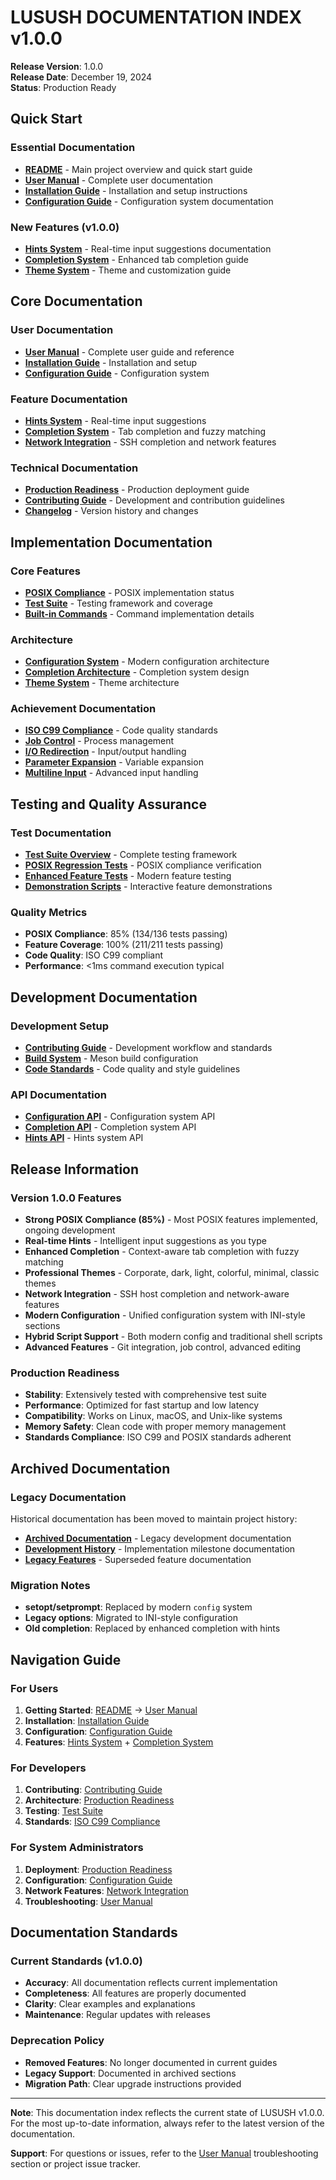 # LUSUSH DOCUMENTATION INDEX v1.0.0

**Release Version**: 1.0.0  
**Release Date**: December 19, 2024  
**Status**: Production Ready

## Quick Start

### Essential Documentation
- **[README](../README.md)** - Main project overview and quick start guide
- **[User Manual](user/USER_MANUAL.md)** - Complete user documentation
- **[Installation Guide](user/INSTALLATION.md)** - Installation and setup instructions
- **[Configuration Guide](SHELL_SCRIPT_CONFIGURATION.md)** - Configuration system documentation

### New Features (v1.0.0)
- **[Hints System](HINTS_SYSTEM.md)** - Real-time input suggestions documentation
- **[Completion System](COMPLETION_SYSTEM.md)** - Enhanced tab completion guide
- **[Theme System](../tests/debug/README_DEMONSTRATIONS.md)** - Theme and customization guide

## Core Documentation

### User Documentation
- **[User Manual](user/USER_MANUAL.md)** - Complete user guide and reference
- **[Installation Guide](user/INSTALLATION.md)** - Installation and setup
- **[Configuration Guide](SHELL_SCRIPT_CONFIGURATION.md)** - Configuration system

### Feature Documentation
- **[Hints System](HINTS_SYSTEM.md)** - Real-time input suggestions
- **[Completion System](COMPLETION_SYSTEM.md)** - Tab completion and fuzzy matching
- **[Network Integration](../src/network.c)** - SSH completion and network features

### Technical Documentation
- **[Production Readiness](../PRODUCTION_READINESS.md)** - Production deployment guide
- **[Contributing Guide](../CONTRIBUTING.md)** - Development and contribution guidelines
- **[Changelog](../CHANGELOG.md)** - Version history and changes

## Implementation Documentation

### Core Features
- **[POSIX Compliance](achievements/POSIX_COMPLETION_ROADMAP.md)** - POSIX implementation status
- **[Test Suite](COMPREHENSIVE_TEST_SUITE.md)** - Testing framework and coverage
- **[Built-in Commands](achievements/FUNCTION_IMPLEMENTATION_COMPLETE.md)** - Command implementation details

### Architecture
- **[Configuration System](SHELL_SCRIPT_CONFIGURATION.md)** - Modern configuration architecture
- **[Completion Architecture](COMPLETION_SYSTEM.md)** - Completion system design
- **[Theme System](../tests/debug/README_DEMONSTRATIONS.md)** - Theme architecture

### Achievement Documentation
- **[ISO C99 Compliance](achievements/ISO_C99_COMPLIANCE_ACHIEVEMENT.md)** - Code quality standards
- **[Job Control](achievements/JOB_CONTROL_IMPLEMENTATION_COMPLETE.md)** - Process management
- **[I/O Redirection](achievements/IO_REDIRECTION_IMPLEMENTATION_COMPLETE.md)** - Input/output handling
- **[Parameter Expansion](achievements/MODERN_PARAMETER_EXPANSION_SUMMARY.md)** - Variable expansion
- **[Multiline Input](achievements/MULTILINE_INPUT_IMPLEMENTATION.md)** - Advanced input handling

## Testing and Quality Assurance

### Test Documentation
- **[Test Suite Overview](COMPREHENSIVE_TEST_SUITE.md)** - Complete testing framework
- **[POSIX Regression Tests](../tests/compliance/)** - POSIX compliance verification
- **[Enhanced Feature Tests](../tests/enhanced/)** - Modern feature testing
- **[Demonstration Scripts](../tests/debug/)** - Interactive feature demonstrations

### Quality Metrics
- **POSIX Compliance**: 85% (134/136 tests passing)
- **Feature Coverage**: 100% (211/211 tests passing)
- **Code Quality**: ISO C99 compliant
- **Performance**: <1ms command execution typical

## Development Documentation

### Development Setup
- **[Contributing Guide](../CONTRIBUTING.md)** - Development workflow and standards
- **[Build System](../meson.build)** - Meson build configuration
- **[Code Standards](../CONTRIBUTING.md)** - Code quality and style guidelines

### API Documentation
- **[Configuration API](SHELL_SCRIPT_CONFIGURATION.md)** - Configuration system API
- **[Completion API](COMPLETION_SYSTEM.md)** - Completion system API
- **[Hints API](HINTS_SYSTEM.md)** - Hints system API

## Release Information

### Version 1.0.0 Features
- **Strong POSIX Compliance (85%)** - Most POSIX features implemented, ongoing development
- **Real-time Hints** - Intelligent input suggestions as you type
- **Enhanced Completion** - Context-aware tab completion with fuzzy matching
- **Professional Themes** - Corporate, dark, light, colorful, minimal, classic themes
- **Network Integration** - SSH host completion and network-aware features
- **Modern Configuration** - Unified configuration system with INI-style sections
- **Hybrid Script Support** - Both modern config and traditional shell scripts
- **Advanced Features** - Git integration, job control, advanced editing

### Production Readiness
- **Stability**: Extensively tested with comprehensive test suite
- **Performance**: Optimized for fast startup and low latency
- **Compatibility**: Works on Linux, macOS, and Unix-like systems
- **Memory Safety**: Clean code with proper memory management
- **Standards Compliance**: ISO C99 and POSIX standards adherent

## Archived Documentation

### Legacy Documentation
Historical documentation has been moved to maintain project history:
- **[Archived Documentation](archived/)** - Legacy development documentation
- **[Development History](achievements/)** - Implementation milestone documentation
- **[Legacy Features](development/)** - Superseded feature documentation

### Migration Notes
- **setopt/setprompt**: Replaced by modern `config` system
- **Legacy options**: Migrated to INI-style configuration
- **Old completion**: Replaced by enhanced completion with hints

## Navigation Guide

### For Users
1. **Getting Started**: [README](../README.md) → [User Manual](user/USER_MANUAL.md)
2. **Installation**: [Installation Guide](user/INSTALLATION.md)
3. **Configuration**: [Configuration Guide](SHELL_SCRIPT_CONFIGURATION.md)
4. **Features**: [Hints System](HINTS_SYSTEM.md) + [Completion System](COMPLETION_SYSTEM.md)

### For Developers
1. **Contributing**: [Contributing Guide](../CONTRIBUTING.md)
2. **Architecture**: [Production Readiness](../PRODUCTION_READINESS.md)
3. **Testing**: [Test Suite](COMPREHENSIVE_TEST_SUITE.md)
4. **Standards**: [ISO C99 Compliance](achievements/ISO_C99_COMPLIANCE_ACHIEVEMENT.md)

### For System Administrators
1. **Deployment**: [Production Readiness](../PRODUCTION_READINESS.md)
2. **Configuration**: [Configuration Guide](SHELL_SCRIPT_CONFIGURATION.md)
3. **Network Features**: [Network Integration](../src/network.c)
4. **Troubleshooting**: [User Manual](user/USER_MANUAL.md#troubleshooting)

## Documentation Standards

### Current Standards (v1.0.0)
- **Accuracy**: All documentation reflects current implementation
- **Completeness**: All features are properly documented
- **Clarity**: Clear examples and explanations
- **Maintenance**: Regular updates with releases

### Deprecation Policy
- **Removed Features**: No longer documented in current guides
- **Legacy Support**: Documented in archived sections
- **Migration Path**: Clear upgrade instructions provided

---

**Note**: This documentation index reflects the current state of LUSUSH v1.0.0. For the most up-to-date information, always refer to the latest version of the documentation.

**Support**: For questions or issues, refer to the [User Manual](user/USER_MANUAL.md) troubleshooting section or project issue tracker.